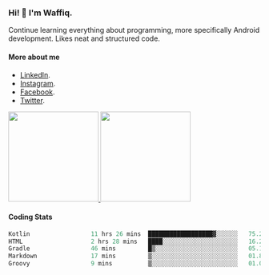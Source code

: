 ### Hi! 👋 I'm Waffiq.

Continue learning everything about programming, more specifically Android development. Likes neat and structured code.

#### More about me 
- [LinkedIn](https://www.linkedin.com/in/waffiq-aziz/).
- [Instagram](https://www.instagram.com/waffiqaziz/).
- [Facebook](https://web.facebook.com/WaffiqAziz/).
- [Twitter](https://twitter.com/AzizWaffiq).

<p align="left">
<a href="https://github.com/waffiqaziz">
  <img height="180em" src="https://github-readme-stats-eight-theta.vercel.app/api?username=waffiqaziz&show_icons=true&theme=algolia&include_all_commits=true&count_private=true"/>
  <img height="180em" src="https://github-readme-stats-eight-theta.vercel.app/api/top-langs/?username=waffiqaziz&layout=compact&langs_count=8&theme=algolia"/>
</a>
</p>

#### Coding Stats
<!--START_SECTION:waka-->

```rust
Kotlin                 11 hrs 26 mins  ██████████████████▓░░░░░░   75.24 %
HTML                   2 hrs 28 mins   ████░░░░░░░░░░░░░░░░░░░░░   16.29 %
Gradle                 46 mins         █▒░░░░░░░░░░░░░░░░░░░░░░░   05.13 %
Markdown               17 mins         ▒░░░░░░░░░░░░░░░░░░░░░░░░   01.88 %
Groovy                 9 mins          ▒░░░░░░░░░░░░░░░░░░░░░░░░   01.07 %
```

<!--END_SECTION:waka-->
